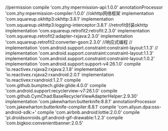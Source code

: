 //permission
    compile 'com.zhy:mpermission-api:1.0.0'
    annotationProcessor 'com.zhy:mpermission-compiler:1.0.0'
    //okhttp网络框架
    implementation 'com.squareup.okhttp3:okhttp:3.8.1'
    implementation 'com.squareup.okhttp3:logging-interceptor:3.8.1'
    //retrofit封装okhttp
    implementation 'com.squareup.retrofit2:retrofit:2.3.0'
    implementation 'com.squareup.retrofit2:adapter-rxjava:2.3.0'
    implementation 'com.squareup.retrofit2:converter-gson:2.3.0'
    //响应式编程
    //    implementation 'com.android.support.constraint:constraint-layout:1.1.3'
    //    implementation 'com.android.support.constraint:constraint-layout:1.1.3'
    implementation 'com.android.support.constraint:constraint-layout:1.0.2'
    implementation 'com.android.support:support-v4:26.1.0'
    compile 'io.reactivex.rxjava2:rxjava:2.1.8'
    implementation 'io.reactivex.rxjava2:rxandroid:2.0.1'
    implementation 'io.reactivex:rxandroid:1.2.1'
    compile 'com.github.bumptech.glide:glide:4.0.0'
    compile 'com.android.support:recyclerview-v7:26.1.0'
    compile 'com.github.CymChad:BaseRecyclerViewAdapterHelper:2.9.30'
    implementation 'com.jakewharton:butterknife:8.8.1'
    annotationProcessor 'com.jakewharton:butterknife-compiler:8.8.1'
    compile 'com.aliyun.dpa:oss-android-sdk:+'
    compile 'com.airbnb.android:lottie:2.0.0'
    compile 'pl.droidsonroids.gif:android-gif-drawable:1.2.3'
    compile 'com.bigkoo:convenientbanner:2.0.5'